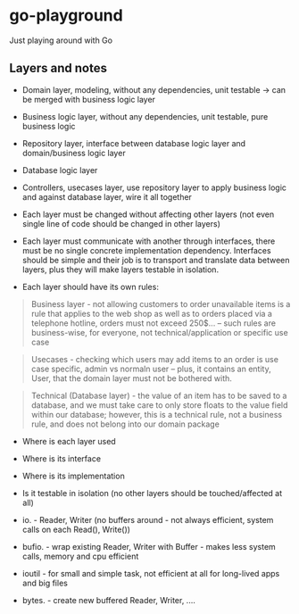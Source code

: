 # go-playground
Just playing around with Go

## Layers and notes
* Domain layer, modeling, without any dependencies, unit testable -> can be merged with business logic layer
* Business logic layer, without any dependencies, unit testable, pure business logic
* Repository layer, interface between database logic layer and domain/business logic layer
* Database logic layer
* Controllers, usecases layer, use repository layer to apply business logic and against database layer, wire it all together

* Each layer must be changed without affecting other layers (not even single line of code should be changed in other layers)
* Each layer must communicate with another through interfaces, there must be no single concrete implementation dependency. 
Interfaces should be simple and their job is to transport and translate data between layers, plus they will make layers testable in isolation.
* Each layer should have its own rules:
> Business layer - not allowing customers to order unavailable items is a rule that applies to the web shop as well as to orders placed via a telephone hotline, orders must not exceed 250$... – such rules are business-wise, for everyone, not technical/application or specific use case

> Usecases - checking which users may add items to an order is use case specific, admin vs normaln user – plus, it contains an entity, User, that the domain layer must not be bothered with.

> Technical (Database layer) - the value of an item has to be saved to a database, and we must take care to only store floats to the value field within our database; however, this is a technical rule, not a business rule, and does not belong into our domain package

* Where is each layer used
* Where is its interface
* Where is its implementation
* Is it testable in isolation (no other layers should be touched/affected at all)


* io. - Reader, Writer (no buffers around - not always efficient, system calls on each Read(), Write())
* bufio. - wrap existing Reader, Writer with Buffer - makes less system calls, memory and cpu efficient
* ioutil - for small and simple task, not efficient at all for long-lived apps and big files
* bytes. - create new buffered Reader, Writer, ....
